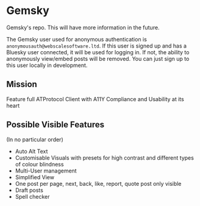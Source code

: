 # Gemsky

Gemsky's repo. This will have more information in the future.

The Gemsky user used for anonymous authentication is `anonymousauth@webscalesoftware.ltd`. If this user is signed up and has a Bluesky user connected, it will be used for logging in. If not, the ability to anonymously view/embed posts will be removed. You can just sign up to this user locally in development.

## Mission
Feature full ATProtocol Client with A11Y Compliance and Usability at its heart

## Possible Visible Features
(In no particular order)

* Auto Alt Text
* Customisable Visuals with presets for high contrast and different types of colour blindness
* Multi-User management
* Simplified View
* One post per page, next, back, like, report, quote post only visible
* Draft posts
* Spell checker
